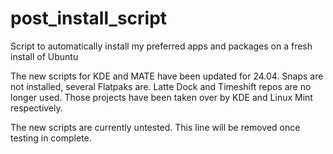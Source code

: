 # post_install_script

Script to automatically install my preferred apps and packages on a fresh install of Ubuntu

The new scripts for KDE and MATE have been updated for 24.04. 
Snaps are not installed, several Flatpaks are.
Latte Dock and Timeshift repos are no longer used. Those projects have been taken over by KDE and Linux Mint respectively.

The new scripts are currently untested. This line will be removed once testing in complete.

